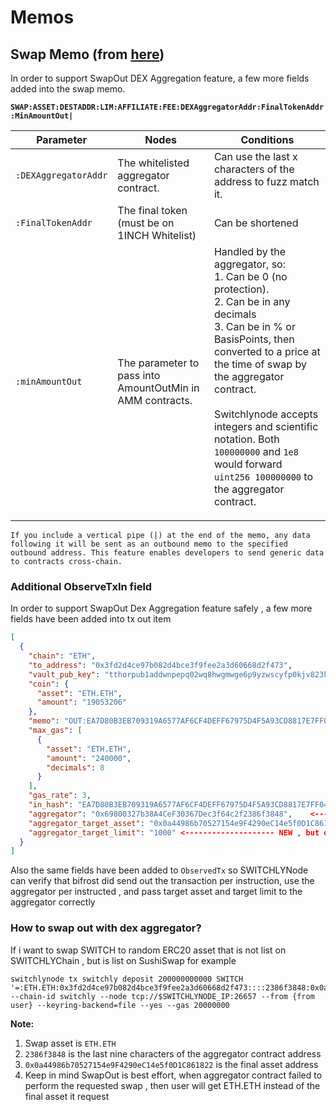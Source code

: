 # Memos

## Swap Memo (from [here](https://gitlab.com/switchly/switchlynode/-/merge_requests/2218))

In order to support SwapOut DEX Aggregation feature, a few more fields added into the swap memo.

**`SWAP:ASSET:DESTADDR:LIM:AFFILIATE:FEE:DEXAggregatorAddr:FinalTokenAddr:MinAmountOut|`**

| Parameter            | Nodes                                                     | Conditions                                                                                                                                                                                                                                                                                                                                                       |
| -------------------- | --------------------------------------------------------- | ---------------------------------------------------------------------------------------------------------------------------------------------------------------------------------------------------------------------------------------------------------------------------------------------------------------------------------------------------------------- |
| `:DEXAggregatorAddr` | The whitelisted aggregator contract.                      | Can use the last x characters of the address to fuzz match it.                                                                                                                                                                                                                                                                                                   |
| `:FinalTokenAddr`    | The final token (must be on 1INCH Whitelist)              | Can be shortened                                                                                                                                                                                                                                                                                                                                                 |
| `:minAmountOut`      | The parameter to pass into AmountOutMin in AMM contracts. | Handled by the aggregator, so:<br>1. Can be 0 (no protection). <br>2. Can be in any decimals<br>3. Can be in % or BasisPoints, then converted to a price at the time of swap by the aggregator contract.<br><br> Switchlynode accepts integers and scientific notation. Both `100000000` and `1e8` would forward `uint256 100000000` to the aggregator contract.</p> |

```admonish success
If you include a vertical pipe (|) at the end of the memo, any data following it will be sent as an outbound memo to the specified outbound address. This feature enables developers to send generic data to contracts cross-chain.
```

### Additional ObserveTxIn field

In order to support SwapOut Dex Aggregation feature safely , a few more fields have been added into tx out item

```json
[
  {
    "chain": "ETH",
    "to_address": "0x3fd2d4ce97b082d4bce3f9fee2a3d60668d2f473",
    "vault_pub_key": "tthorpub1addwnpepq02wq8hwgmwge6p9yzwscyfp0kjv823kres7l7tcv89nn2zfu3jguu5s4qa",
    "coin": {
      "asset": "ETH.ETH",
      "amount": "19053206"
    },
    "memo": "OUT:EA7D80B3EB709319A6577AF6CF4DEFF67975D4F5A93CD8817E7FF04A048D1C5C",
    "max_gas": [
      {
        "asset": "ETH.ETH",
        "amount": "240000",
        "decimals": 8
      }
    ],
    "gas_rate": 3,
    "in_hash": "EA7D80B3EB709319A6577AF6CF4DEFF67975D4F5A93CD8817E7FF04A048D1C5C",
    "aggregator": "0x69800327b38A4CeF30367Dec3f64c2f2386f3848",    <-------------------- NEW
    "aggregator_target_asset": "0x0a44986b70527154e9F4290eC14e5f0D1C861822", <-------------------- NEW
    "aggregator_target_limit": "1000" <-------------------- NEW , but optional
  }
]
```

Also the same fields have been added to `ObservedTx` so SWITCHLYNode can verify that bifrost did send out the transaction per instruction, use the aggregator per instructed , and pass target asset and target limit to the aggregator correctly

### How to swap out with dex aggregator?

If i want to swap SWITCH to random ERC20 asset that is not list on SWITCHLYChain , but is list on SushiSwap for example

```text
switchlynode tx switchly deposit 200000000000 SWITCH '=:ETH.ETH:0x3fd2d4ce97b082d4bce3f9fee2a3d60668d2f473::::2386f3848:0x0a44986b70527154e9F4290eC14e5f0D1C861822' --chain-id switchly --node tcp://$SWITCHLYNODE_IP:26657 --from {from user} --keyring-backend=file --yes --gas 20000000
```

**Note:**

1. Swap asset is `ETH.ETH`
2. `2386f3848` is the last nine characters of the aggregator contract address
3. `0x0a44986b70527154e9F4290eC14e5f0D1C861822` is the final asset address
4. Keep in mind SwapOut is best effort, when aggregator contract failed to perform the requested swap , then user will get ETH.ETH instead of the final asset it request
